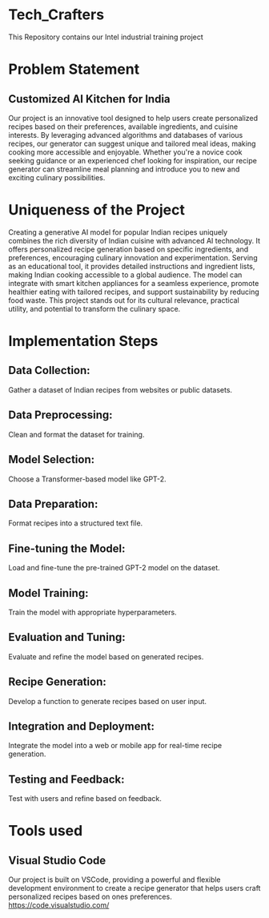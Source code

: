 # Tech_Crafters
This Repository contains our Intel industrial training project
# Problem Statement
## Customized AI Kitchen for India
Our project is an innovative tool designed to help users create personalized recipes based on their
preferences, available ingredients, and cuisine interests. By leveraging 
advanced algorithms and databases of various recipes, our generator can suggest
unique and tailored meal ideas, making cooking more accessible and enjoyable. Whether
you're a novice cook seeking guidance or an experienced chef looking for inspiration, our
recipe generator can streamline meal planning and introduce you to new and exciting 
culinary possibilities.

# Uniqueness of the Project
Creating a generative AI model for popular Indian recipes uniquely combines the rich diversity of Indian cuisine with advanced AI technology. It offers personalized recipe generation based on specific ingredients, and preferences, encouraging culinary innovation and experimentation. Serving as an educational tool, it provides detailed instructions and ingredient lists, making Indian cooking accessible to a global audience. The model can integrate with smart kitchen appliances for a seamless experience, promote healthier eating with tailored recipes, and support sustainability by reducing food waste. This project stands out for its cultural relevance, practical utility, and potential to transform the culinary space.


# Implementation Steps
## Data Collection:
Gather a dataset of Indian recipes from websites or public datasets.

## Data Preprocessing:
Clean and format the dataset for training.

## Model Selection:
Choose a Transformer-based model like GPT-2.

## Data Preparation:
Format recipes into a structured text file.

## Fine-tuning the Model:
Load and fine-tune the pre-trained GPT-2 model on the dataset.

## Model Training:
Train the model with appropriate hyperparameters.

## Evaluation and Tuning:
Evaluate and refine the model based on generated recipes.

## Recipe Generation:
Develop a function to generate recipes based on user input.

## Integration and Deployment:
Integrate the model into a web or mobile app for real-time recipe generation.

## Testing and Feedback:
Test with users and refine based on feedback.


# Tools used
## Visual Studio Code
Our project is built on VSCode, providing a powerful and flexible development environment to create a recipe generator that helps users craft personalized recipes based on ones preferences.
https://code.visualstudio.com/
